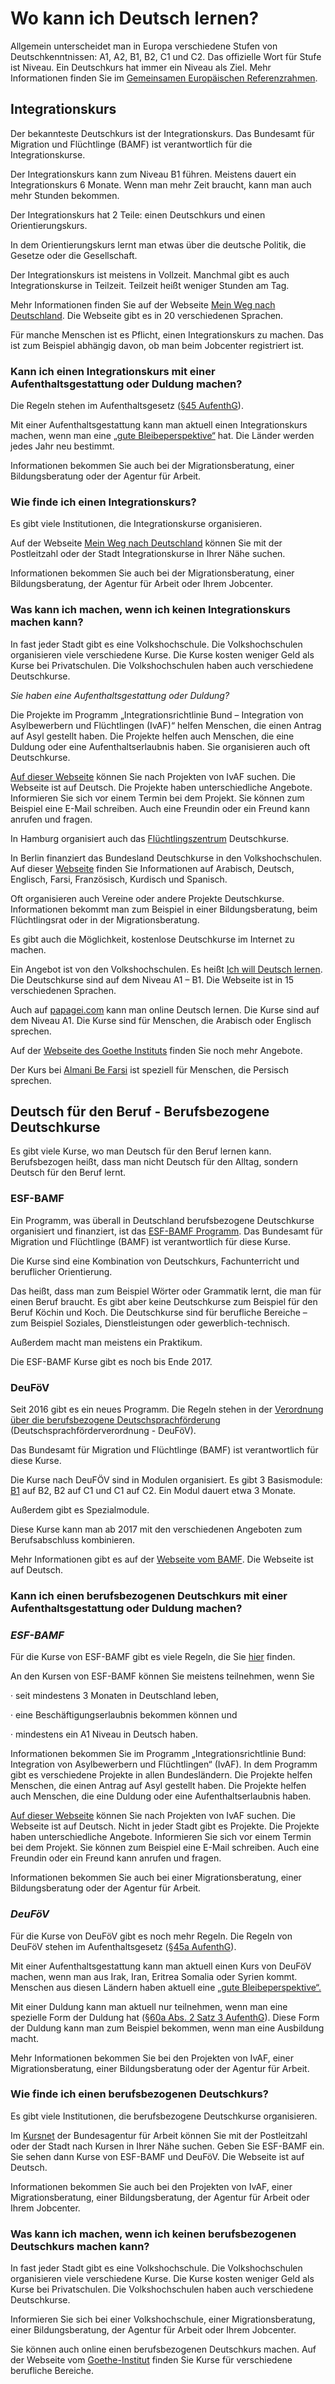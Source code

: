 # Wo kann ich Deutsch lernen?

Allgemein unterscheidet man in Europa verschiedene Stufen von Deutschkenntnissen: A1, A2, B1, B2, C1 und C2. Das offizielle Wort für Stufe ist Niveau. Ein Deutschkurs hat immer ein Niveau als Ziel. Mehr Informationen finden Sie im [Gemeinsamen Europäischen Referenzrahmen](https://www.telc.net/pruefungsteilnehmende/das-stufenprinzip-des-ger.html).

## Integrationskurs

Der bekannteste Deutschkurs ist der Integrationskurs. Das Bundesamt für Migration und Flüchtlinge \(BAMF\) ist verantwortlich für die Integrationskurse.

Der Integrationskurs kann zum Niveau B1 führen. Meistens dauert ein Integrationskurs 6 Monate. Wenn man mehr Zeit braucht, kann man auch mehr Stunden bekommen.

Der Integrationskurs hat 2 Teile: einen Deutschkurs und einen Orientierungskurs.

In dem Orientierungskurs lernt man etwas über die deutsche Politik, die Gesetze oder die Gesellschaft.

Der Integrationskurs ist meistens in Vollzeit. Manchmal gibt es auch Integrationskurse in Teilzeit. Teilzeit heißt weniger Stunden am Tag.

Mehr Informationen finden Sie auf der Webseite [Mein Weg nach Deutschland](http://www.goethe.de/lrn/prj/wnd/idl/iku/deindex.htm). Die Webseite gibt es in 20 verschiedenen Sprachen.

Für manche Menschen ist es Pflicht, einen Integrationskurs zu machen. Das ist zum Beispiel abhängig davon, ob man beim Jobcenter registriert ist.

### Kann ich einen Integrationskurs mit einer Aufenthaltsgestattung oder Duldung machen?

Die Regeln stehen im Aufenthaltsgesetz \([§45 AufenthG](https://www.gesetze-im-internet.de/aufenthg_2004/__44.html)\).

Mit einer Aufenthaltsgestattung kann man aktuell einen Integrationskurs machen, wenn man eine [„gute Bleibeperspektive“](http://www.bamf.de/DE/Infothek/FragenAntworten/IntegrationskurseAsylbewerber/integrationskurse-asylbewerber-node.html) hat. Die Länder werden jedes Jahr neu bestimmt.

Informationen bekommen Sie auch bei der Migrationsberatung, einer Bildungsberatung oder der Agentur für Arbeit.

### Wie finde ich einen Integrationskurs?

Es gibt viele Institutionen, die Integrationskurse organisieren.

Auf der Webseite [Mein Weg nach Deutschland](http://www.goethe.de/lrn/prj/wnd/ber/int/deindex.htm) können Sie mit der Postleitzahl oder der Stadt Integrationskurse in Ihrer Nähe suchen.

Informationen bekommen Sie auch bei der Migrationsberatung, einer Bildungsberatung, der Agentur für Arbeit oder Ihrem Jobcenter.

### Was kann ich machen, wenn ich keinen Integrationskurs machen kann?

In fast jeder Stadt gibt es eine Volkshochschule. Die Volkshochschulen organisieren viele verschiedene Kurse. Die Kurse kosten weniger Geld als Kurse bei Privatschulen. Die Volkshochschulen haben auch verschiedene Deutschkurse.

_Sie haben eine Aufenthaltsgestattung oder Duldung?_

Die Projekte im Programm „Integrationsrichtlinie Bund – Integration von Asylbewerbern und Flüchtlingen \(IvAF\)“ helfen Menschen, die einen Antrag auf Asyl gestellt haben. Die Projekte helfen auch Menschen, die eine Duldung oder eine Aufenthaltserlaubnis haben. Sie organisieren auch oft Deutschkurse.

[Auf dieser Webseite](http://www.esf.de/SiteGlobals/Forms/IRBProjektrecherche/IRBProjektrecherche_Formular.html?resourceId=135606&input_=135656&pageLocale=de&templateQueryString=&cl2Categories_Handlungsschwerpunkte=Integration+von+Asylbewerbern+und+Fl%C3%BCchtlingen+%28IvAF%29&) können Sie nach Projekten von IvAF suchen. Die Webseite ist auf Deutsch. Die Projekte haben unterschiedliche Angebote. Informieren Sie sich vor einem Termin bei dem Projekt. Sie können zum Beispiel eine E-Mail schreiben. Auch eine Freundin oder ein Freund kann anrufen und fragen.

In Hamburg organisiert auch das [Flüchtlingszentrum](http://www.fz-hh.de/de/projekte/deutschkurse.php) Deutschkurse.

In Berlin finanziert das Bundesland Deutschkurse in den Volkshochschulen. Auf dieser [Webseite](http://www.vhs-refugees.de) finden Sie Informationen auf Arabisch, Deutsch, Englisch, Farsi, Französisch, Kurdisch und Spanisch.

Oft organisieren auch Vereine oder andere Projekte Deutschkurse. Informationen bekommt man zum Beispiel in einer Bildungsberatung, beim Flüchtlingsrat oder in der Migrationsberatung.

Es gibt auch die Möglichkeit, kostenlose Deutschkurse im Internet zu machen.

Ein Angebot ist von den Volkshochschulen. Es heißt [Ich will Deutsch lernen](https://www.iwdl.de/cms/lernen/start.html). Die Deutschkurse sind auf dem Niveau A1 – B1. Die Webseite ist in 15 verschiedenen Sprachen.

Auch auf [papagei.com](https://www.papagei.com/de/deutschkurse/) kann man online Deutsch lernen. Die Kurse sind auf dem Niveau A1. Die Kurse sind für Menschen, die Arabisch oder Englisch sprechen.

 Auf der [Webseite des Goethe Instituts](https://www.goethe.de/de/spr/flu.html) finden Sie noch mehr Angebote.

Der Kurs bei [Almani Be Farsi](http://almanibefarsi.com/german) ist speziell für Menschen, die Persisch sprechen.

## Deutsch für den Beruf - Berufsbezogene Deutschkurse

Es gibt viele Kurse, wo man Deutsch für den Beruf lernen kann. Berufsbezogen heißt, dass man nicht Deutsch für den Alltag, sondern Deutsch für den Beruf lernt.

### ESF-BAMF

Ein Programm, was überall in Deutschland berufsbezogene Deutschkurse organisiert und finanziert, ist das [ESF-BAMF Programm](http://www.bamf.de/DE/Willkommen/DeutschLernen/DeutschBeruf/Deutschberuf-esf/deutschberuf-esf-node.html). Das Bundesamt für Migration und Flüchtlinge \(BAMF\) ist verantwortlich für diese Kurse.

Die Kurse sind eine Kombination von Deutschkurs, Fachunterricht und beruflicher Orientierung.

Das heißt, dass man zum Beispiel Wörter oder Grammatik lernt, die man für einen Beruf braucht. Es gibt aber keine Deutschkurse zum Beispiel für den Beruf Köchin und Koch. Die Deutschkurse sind für berufliche Bereiche – zum Beispiel Soziales, Dienstleistungen oder gewerblich-technisch.

Außerdem macht man meistens ein Praktikum.

Die ESF-BAMF Kurse gibt es noch bis Ende 2017.

### DeuFöV

Seit 2016 gibt es ein neues Programm. Die Regeln stehen in der [Verordnung über die berufsbezogene Deutschsprachförderung](http://www.bmas.de/SharedDocs/Downloads/DE/Thema-Arbeitsmarkt/verordnung-deutschsprachfoerderung.pdf?__blob=publicationFile&v=2) \(Deutschsprachförderverordnung - DeuFöV\).

Das Bundesamt für Migration und Flüchtlinge \(BAMF\) ist verantwortlich für diese Kurse.

Die Kurse nach DeuFÖV sind in Modulen organisiert. Es gibt 3 Basismodule: [B1](http://www.bamf.de/SharedDocs/Glossareintraege/DE/S/sprachniveau.html?view=renderHelp%5bCatalogHelp%5d&nn=7900372 "Verlinkung zu dem Glossarbegriff (Öffnet neues Fenster)") auf B2, B2 auf C1 und C1 auf C2. Ein Modul dauert etwa 3 Monate.

Außerdem gibt es Spezialmodule.

Diese Kurse kann man ab 2017 mit den verschiedenen Angeboten zum Berufsabschluss kombinieren.

Mehr Informationen gibt es auf der [Webseite vom BAMF](http://www.bamf.de/DE/Willkommen/DeutschLernen/DeutschBeruf/Bundesprogramm-45a/bundesprogramm-45a-node.html). Die Webseite ist auf Deutsch.

### Kann ich einen berufsbezogenen Deutschkurs mit einer Aufenthaltsgestattung oder Duldung machen?

### _ESF-BAMF_

Für die Kurse von ESF-BAMF gibt es viele Regeln, die Sie [hier](http://www.bamf.de/DE/Willkommen/DeutschLernen/DeutschBeruf/Deutschberuf-esf/deutschberuf-esf-node.html) finden.

An den Kursen von ESF-BAMF können Sie meistens teilnehmen, wenn Sie

· seit mindestens 3 Monaten in Deutschland leben,

· eine Beschäftigungserlaubnis bekommen können und

· mindestens ein A1 Niveau in Deutsch haben.

Informationen bekommen Sie im Programm „Integrationsrichtlinie Bund: Integration von Asylbewerbern und Flüchtlingen“ \(IvAF\). In dem Programm gibt es verschiedene Projekte in allen Bundesländern. Die Projekte helfen Menschen, die einen Antrag auf Asyl gestellt haben. Die Projekte helfen auch Menschen, die eine Duldung oder eine Aufenthaltserlaubnis haben.

[Auf dieser Webseite](http://www.esf.de/SiteGlobals/Forms/IRBProjektrecherche/IRBProjektrecherche_Formular.html?resourceId=135606&input_=135656&pageLocale=de&templateQueryString=&cl2Categories_Handlungsschwerpunkte=Integration+von+Asylbewerbern+und+Fl%C3%BCchtlingen+%28IvAF%29&) können Sie nach Projekten von IvAF suchen. Die Webseite ist auf Deutsch. Nicht in jeder Stadt gibt es Projekte. Die Projekte haben unterschiedliche Angebote. Informieren Sie sich vor einem Termin bei dem Projekt. Sie können zum Beispiel eine E-Mail schreiben. Auch eine Freundin oder ein Freund kann anrufen und fragen.

Informationen bekommen Sie auch bei einer Migrationsberatung, einer Bildungsberatung oder der Agentur für Arbeit.

### _DeuFöV_

Für die Kurse von DeuFöV gibt es noch mehr Regeln. Die Regeln von DeuFöV stehen im Aufenthaltsgesetz \([§45a AufenthG](https://dejure.org/gesetze/AufenthG/45a.html)\).

Mit einer Aufenthaltsgestattung kann man aktuell einen Kurs von DeuFöV machen, wenn man aus Irak, Iran, Eritrea Somalia oder Syrien kommt. Menschen aus diesen Ländern haben aktuell eine [„gute Bleibeperspektive“.](http://www.bamf.de/DE/Infothek/FragenAntworten/IntegrationskurseAsylbewerber/integrationskurse-asylbewerber-node.html)

Mit einer Duldung kann man aktuell nur teilnehmen, wenn man eine spezielle Form der Duldung hat \([§60a Abs. 2 Satz 3 AufenthG](https://dejure.org/gesetze/AufenthG/60a.html)\). Diese Form der Duldung kann man zum Beispiel bekommen, wenn man eine Ausbildung macht.

Mehr Informationen bekommen Sie bei den Projekten von IvAF, einer Migrationsberatung, einer Bildungsberatung oder der Agentur für Arbeit.

### Wie finde ich einen berufsbezogenen Deutschkurs?

Es gibt viele Institutionen, die berufsbezogene Deutschkurse organisieren.

Im [Kursnet](http://kursnet-finden.arbeitsagentur.de/kurs/) der Bundesagentur für Arbeit können Sie mit der Postleitzahl oder der Stadt nach Kursen in Ihrer Nähe suchen. Geben Sie ESF-BAMF ein. Sie sehen dann Kurse von ESF-BAMF und DeuFöV. Die Webseite ist auf Deutsch.

Informationen bekommen Sie auch bei den Projekten von IvAF, einer Migrationsberatung, einer Bildungsberatung, der Agentur für Arbeit oder Ihrem Jobcenter.

### Was kann ich machen, wenn ich keinen berufsbezogenen Deutschkurs machen kann?

In fast jeder Stadt gibt es eine Volkshochschule. Die Volkshochschulen organisieren viele verschiedene Kurse. Die Kurse kosten weniger Geld als Kurse bei Privatschulen. Die Volkshochschulen haben auch verschiedene Deutschkurse.

Informieren Sie sich bei einer Volkshochschule, einer Migrationsberatung, einer Bildungsberatung, der Agentur für Arbeit oder Ihrem Jobcenter.

Sie können auch online einen berufsbezogenen Deutschkurs machen. Auf der Webseite vom [Goethe-Institut](https://www.goethe.de/de/spr/ueb/daa.html?wt_sc=daa) finden Sie Kurse für verschiedene berufliche Bereiche.

